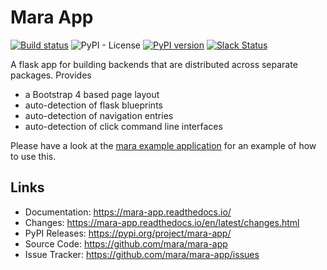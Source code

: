 # Mara App

[![Build status](https://github.com/mara/mara-app/actions/workflows/build_for_deployment.yaml/badge.svg)](https://github.com/mara/mara-app/actions/workflows/build_for_deployment.yaml)
![PyPI - License](https://img.shields.io/pypi/l/mara-app.svg)
[![PyPI version](https://badge.fury.io/py/mara-app.svg)](https://badge.fury.io/py/mara-app)
[![Slack Status](https://img.shields.io/badge/slack-join_chat-white.svg?logo=slack&style=social)](https://communityinviter.com/apps/mara-users/public-invite)


A flask app for building backends that are distributed across separate packages. Provides 
- a Bootstrap 4 based page layout 
- auto-detection of flask blueprints
- auto-detection of navigation entries
- auto-detection of click command line interfaces

Please have a look at the [mara example application](https://github.com/mara/mara-example-project-1) for an example of how to use this.

## Links

* Documentation: https://mara-app.readthedocs.io/
* Changes: https://mara-app.readthedocs.io/en/latest/changes.html
* PyPI Releases: https://pypi.org/project/mara-app/
* Source Code: https://github.com/mara/mara-app
* Issue Tracker: https://github.com/mara/mara-app/issues
